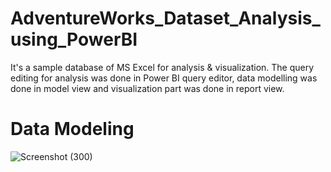 # AdventureWorks_Dataset_Analysis_using_PowerBI
It's a sample database of MS Excel for analysis & visualization. The query editing for analysis was done in Power BI query editor, data modelling was done in model view and visualization part was done in report view.
# Data Modeling
![Screenshot (300)](https://github.com/Nishishrivastava/AdventureWorks_Dataset_Analysis_using_PowerBI/assets/83336594/1fe2738f-9fb1-4a56-bb5c-1fdb81ed05cb)
